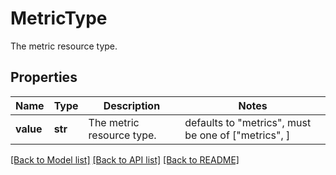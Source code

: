 # MetricType

The metric resource type.

## Properties
Name | Type | Description | Notes
------------ | ------------- | ------------- | -------------
**value** | **str** | The metric resource type. | defaults to "metrics",  must be one of ["metrics", ]

[[Back to Model list]](README.md#documentation-for-models) [[Back to API list]](README.md#documentation-for-api-endpoints) [[Back to README]](README.md)



